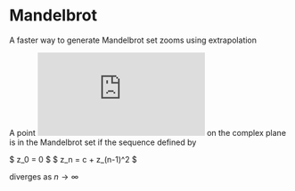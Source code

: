 # Mandelbrot
A faster way to generate Mandelbrot set zooms using extrapolation  

A point ![equation](https://latex.codecogs.com/gif.latex?c&space;=&space;a&space;&plus;&space;ib) on the complex plane is in the Mandelbrot set if the sequence defined by

$ z_0 = 0 $
$ z_n = c + z_(n-1)^2 $

diverges as $n\to\infty$

